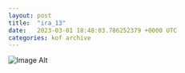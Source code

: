 ```yaml
---
layout:	post
title:	"ira_13"
date:	2023-03-01 18:48:03.786252379 +0000 UTC
categories:	kof archive
---
```


![Image Alt](https://k0f.github.io/assets/ira_13.png)